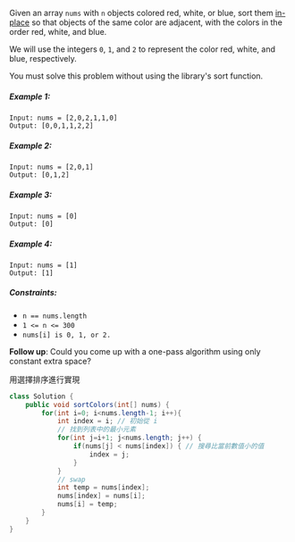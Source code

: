 Given an array `nums` with `n` objects colored red, white, or blue, sort them [in-place](https://en.wikipedia.org/wiki/In-place_algorithm) so that objects of the same color are adjacent, with the colors in the order red, white, and blue.

We will use the integers `0`, `1`, and `2` to represent the color red, white, and blue, respectively.

You must solve this problem without using the library's sort function.

##### Example 1:
```
Input: nums = [2,0,2,1,1,0]
Output: [0,0,1,1,2,2]
```
##### Example 2:
```
Input: nums = [2,0,1]
Output: [0,1,2]
```
##### Example 3:
```
Input: nums = [0]
Output: [0]
```
##### Example 4:
```
Input: nums = [1]
Output: [1]
``` 

##### Constraints:

- `n == nums.length`
- `1 <= n <= 300`
- `nums[i] is 0, 1, or 2.`

**Follow up**: Could you come up with a one-pass algorithm using only constant extra space?

用選擇排序進行實現

```java
class Solution {
    public void sortColors(int[] nums) {
        for(int i=0; i<nums.length-1; i++){
			int index = i; // 初始從 i
			// 找到列表中的最小元素
			for(int j=i+1; j<nums.length; j++) {
				if(nums[j] < nums[index]) { // 搜尋比當前數值小的值 
					index = j;
                }
            }
			// swap
			int temp = nums[index];
			nums[index] = nums[i];
			nums[i] = temp;
		}
    }
}
```